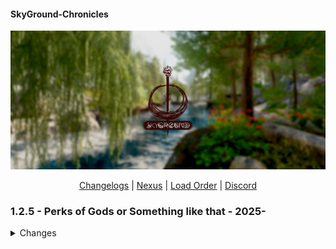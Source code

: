 #### SkyGround-Chronicles

![](https://github.com/ItzIvy05/SkyGround-Chronicles/blob/main/Resources/5.png)

<p align="center">
  <a href="https://github.com/ItzIvy05/SkyGround-Chronicles/blob/main/CHANGELOG.md">Changelogs</a> |
  <a href="https://www.nexusmods.com/skyrimspecialedition/mods/147012">Nexus</a> |
  <a href="https://loadorderlibrary.com/lists/skyground-chronicles-2">Load Order</a> |
  <a href="https://discord.gg/FB62v6whbh">Discord</a>
</p>


### 1.2.5 - Perks of Gods or Something like that - 2025-
<Details>
   <summary>Changes</summary>
   
#### New Additions
~~~
Loading Menu Overhaul
Nightgate Inn Revived
MCO - First Person Patch
Vanaheimr Mountains - 4K (Main Profile only)
Savior's Hide Replacer 2
LOD Unloading Bug Fix (Adding it back with custom script tweaks)
Contextual Crosshair - Crosshair and Detection Meter Fix
Sonderbains Steady On Stepping Bodyslides
Magicka Surge - A Magicka Spell Mod
Ivy Stendarr Beacon Overhaul
Skyland High Hrothgar - Complex Parallax Textures
Love Is In The Air - Dynamic NPC Marriages
Riften Extension - Southwoods District
AshThorn - WeelBones' Irileth Overhaul
Female Hands Redone
~~~

#### Removed
~~~
Dxvk Async ENB Injector 
Don't Stay in The Water (Does not really work with 1170 and kinda cause errors)
Skyland - High Hrothgar - Parallax
Little Witch Taeka Elixi 
Celestine
Contextual Crosshair
Contextual Crosshair - Crosshair and Detection Meter Fix
Happy Little Tree - High Quality Ivy Replacer Addon (I know it looks cool but Performance profile is Performance profile)
SkyParkour v2 - Invisible Markers
Thuldor's Ivarstead and Its patches
Thuldor's Ivarstead - Botox Patch
Ivarstead Well Addon Integrated into Thuldor's Ivarstead with Notice Board
Ivy Ivarstead Well With CotN Roof for Thuldor's Ivarstead
~~~

#### Updated
~~~
Unofficial Skyrim Special Edition Patch - USSEP
Comprehensive Attack Rate Patch - SKSE
Vanaheimr Landscapes - AIO
Comprehensive Attack Rate Patch - SKSE
Camping Modular Expansion
Water for ENB
Sovngarde Portal Requirements (SPR)
Enhanced Rocks and Mountains - Addon
Majestic Landscapes or Vanaheimr AIO
Bounty Hunter - Bounty Perks
Vanaheimr Landscapes - AIO
SkyParkour v3 - Procedural Parkour Framework (SPPF) 
The Gildergreen Grows
Alt-Tab Stuck Key Fix NG
Ivy's Stendarr's Beacon Overhaul
Biggie Traits
H.O.A. - Hyperspecific Occlusion Addon
JK's Tel Mithryn Patch Collection
Snazzy Interiors Patch Collection
Modding My Business (M.M.B)
Diverse NPC Movesets
~~~

#### Fixes
~~~
Flagged all Light Bulb as Portal Strict
Fixed Bounty Hunter Perks
~~~

#### Changes
~~~
Full Knapsacks Loot overhaul now its more interesting
~~~

### Fixes
~~~
Fixed missing and broken animations for NPC
~~~
</Details>
